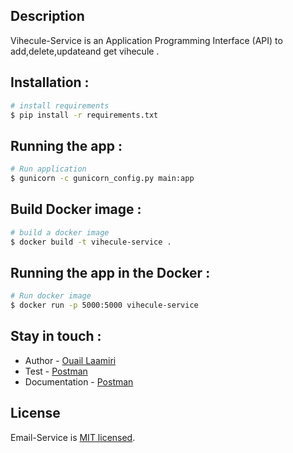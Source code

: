 ## Description

Vihecule-Service is an Application Programming Interface (API) to add,delete,updateand get vihecule .
## Installation :
```bash
# install requirements
$ pip install -r requirements.txt 
```
## Running the app : 
```bash
# Run application
$ gunicorn -c gunicorn_config.py main:app
```
## Build Docker image : 
```bash
# build a docker image
$ docker build -t vihecule-service .
```
## Running the app in the Docker : 
```bash
# Run docker image
$ docker run -p 5000:5000 vihecule-service
```
## Stay in touch :
- Author - [Ouail Laamiri](https://www.linkedin.com/in/ouaillaamiri/)
- Test - [Postman](https://www.postman.com/avionics-meteorologist-32935362/workspace/postman-api-fundamentals-student-expert/collection/29141176-57204b79-8446-4853-aa1c-d5b9f2ab26eb?action=share&creator=29141176)
- Documentation - [Postman](https://documenter.getpostman.com/view/29141176/2s9YsDkF4R
)

## License

Email-Service is [MIT licensed](LICENSE).

